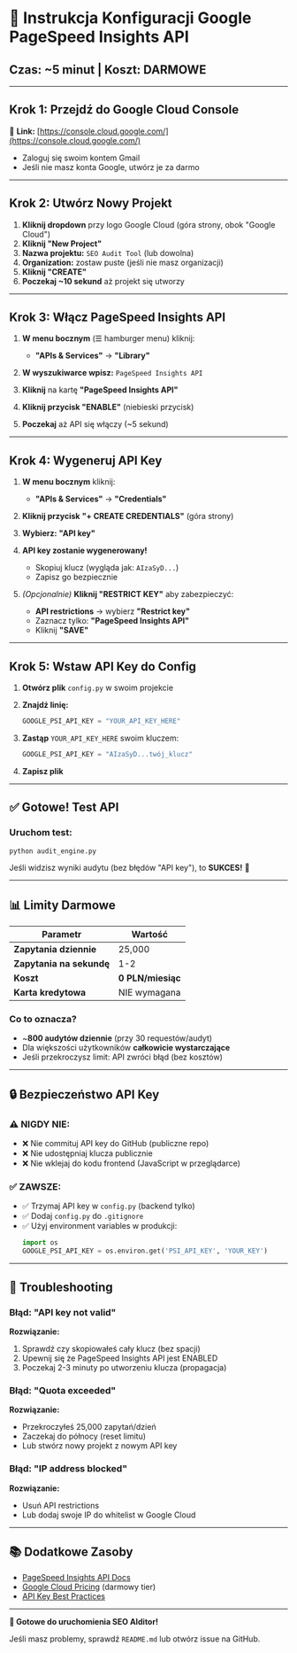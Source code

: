 # 🔑 Instrukcja Konfiguracji Google PageSpeed Insights API

## Czas: ~5 minut | Koszt: DARMOWE

---

## Krok 1: Przejdź do Google Cloud Console

🔗 **Link:** [https://console.cloud.google.com/](https://console.cloud.google.com/)

- Zaloguj się swoim kontem Gmail
- Jeśli nie masz konta Google, utwórz je za darmo

---

## Krok 2: Utwórz Nowy Projekt

1. **Kliknij dropdown** przy logo Google Cloud (góra strony, obok "Google Cloud")
2. **Kliknij "New Project"**
3. **Nazwa projektu:** `SEO Audit Tool` (lub dowolna)
4. **Organization:** zostaw puste (jeśli nie masz organizacji)
5. **Kliknij "CREATE"**
6. **Poczekaj ~10 sekund** aż projekt się utworzy

---

## Krok 3: Włącz PageSpeed Insights API

1. **W menu bocznym** (☰ hamburger menu) kliknij:
   - **"APIs & Services"** → **"Library"**

2. **W wyszukiwarce wpisz:** `PageSpeed Insights API`

3. **Kliknij** na kartę **"PageSpeed Insights API"**

4. **Kliknij przycisk "ENABLE"** (niebieski przycisk)

5. **Poczekaj** aż API się włączy (~5 sekund)

---

## Krok 4: Wygeneruj API Key

1. **W menu bocznym** kliknij:
   - **"APIs & Services"** → **"Credentials"**

2. **Kliknij przycisk** **"+ CREATE CREDENTIALS"** (góra strony)

3. **Wybierz:** **"API key"**

4. **API key zostanie wygenerowany!**
   - Skopiuj klucz (wygląda jak: `AIzaSyD...`)
   - Zapisz go bezpiecznie

5. *(Opcjonalnie)* **Kliknij "RESTRICT KEY"** aby zabezpieczyć:
   - **API restrictions** → wybierz **"Restrict key"**
   - Zaznacz tylko: **"PageSpeed Insights API"**
   - Kliknij **"SAVE"**

---

## Krok 5: Wstaw API Key do Config

1. **Otwórz plik** `config.py` w swoim projekcie

2. **Znajdź linię:**
   ```python
   GOOGLE_PSI_API_KEY = "YOUR_API_KEY_HERE"
   ```

3. **Zastąp** `YOUR_API_KEY_HERE` swoim kluczem:
   ```python
   GOOGLE_PSI_API_KEY = "AIzaSyD...twój_klucz"
   ```

4. **Zapisz plik**

---

## ✅ Gotowe! Test API

### Uruchom test:

```bash
python audit_engine.py
```

Jeśli widzisz wyniki audytu (bez błędów "API key"), to **SUKCES!** 🎉

---

## 📊 Limity Darmowe

| Parametr | Wartość |
|----------|---------|
| **Zapytania dziennie** | 25,000 |
| **Zapytania na sekundę** | 1-2 |
| **Koszt** | **0 PLN/miesiąc** |
| **Karta kredytowa** | NIE wymagana |

### Co to oznacza?
- ~**800 audytów dziennie** (przy 30 requestów/audyt)
- Dla większości użytkowników **całkowicie wystarczające**
- Jeśli przekroczysz limit: API zwróci błąd (bez kosztów)

---

## 🔒 Bezpieczeństwo API Key

### ⚠️ NIGDY NIE:
- ❌ Nie commituj API key do GitHub (publiczne repo)
- ❌ Nie udostępniaj klucza publicznie
- ❌ Nie wklejaj do kodu frontend (JavaScript w przeglądarce)

### ✅ ZAWSZE:
- ✅ Trzymaj API key w `config.py` (backend tylko)
- ✅ Dodaj `config.py` do `.gitignore`
- ✅ Użyj environment variables w produkcji:
  ```python
  import os
  GOOGLE_PSI_API_KEY = os.environ.get('PSI_API_KEY', 'YOUR_KEY')
  ```

---

## 🐛 Troubleshooting

### Błąd: "API key not valid"
**Rozwiązanie:**
1. Sprawdź czy skopiowałeś cały klucz (bez spacji)
2. Upewnij się że PageSpeed Insights API jest ENABLED
3. Poczekaj 2-3 minuty po utworzeniu klucza (propagacja)

### Błąd: "Quota exceeded"
**Rozwiązanie:**
- Przekroczyłeś 25,000 zapytań/dzień
- Zaczekaj do północy (reset limitu)
- Lub stwórz nowy projekt z nowym API key

### Błąd: "IP address blocked"
**Rozwiązanie:**
- Usuń API restrictions
- Lub dodaj swoje IP do whitelist w Google Cloud

---

## 📚 Dodatkowe Zasoby

- [PageSpeed Insights API Docs](https://developers.google.com/speed/docs/insights/v5/get-started)
- [Google Cloud Pricing](https://cloud.google.com/apis/docs/overview#pricing) (darmowy tier)
- [API Key Best Practices](https://cloud.google.com/docs/authentication/api-keys)

---

**🚀 Gotowe do uruchomienia SEO AIditor!**

Jeśli masz problemy, sprawdź `README.md` lub otwórz issue na GitHub.
